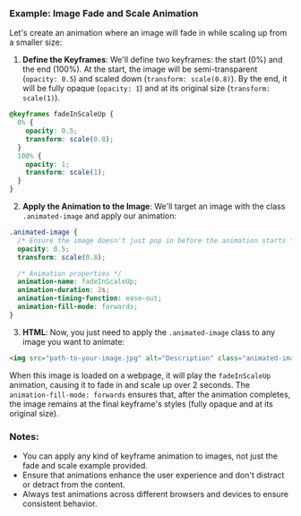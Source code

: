 ### Example: Image Fade and Scale Animation

Let's create an animation where an image will fade in while scaling up from a smaller size:

1. **Define the Keyframes**:
   We'll define two keyframes: the start (0%) and the end (100%). At the start, the image will be semi-transparent (`opacity: 0.5`) and scaled down (`transform: scale(0.8)`). By the end, it will be fully opaque (`opacity: 1`) and at its original size (`transform: scale(1)`).

```css
@keyframes fadeInScaleUp {
  0% {
    opacity: 0.5;
    transform: scale(0.8);
  }
  100% {
    opacity: 1;
    transform: scale(1);
  }
}
```

2. **Apply the Animation to the Image**:
   We'll target an image with the class `.animated-image` and apply our animation:

```css
.animated-image {
  /* Ensure the image doesn't just pop in before the animation starts */
  opacity: 0.5;
  transform: scale(0.8);

  /* Animation properties */
  animation-name: fadeInScaleUp;
  animation-duration: 2s;
  animation-timing-function: ease-out;
  animation-fill-mode: forwards;
}
```

3. **HTML**:
   Now, you just need to apply the `.animated-image` class to any image you want to animate:

```html
<img src="path-to-your-image.jpg" alt="Description" class="animated-image">
```

When this image is loaded on a webpage, it will play the `fadeInScaleUp` animation, causing it to fade in and scale up over 2 seconds. The `animation-fill-mode: forwards` ensures that, after the animation completes, the image remains at the final keyframe's styles (fully opaque and at its original size).

### Notes:

- You can apply any kind of keyframe animation to images, not just the fade and scale example provided.
- Ensure that animations enhance the user experience and don't distract or detract from the content.
- Always test animations across different browsers and devices to ensure consistent behavior.